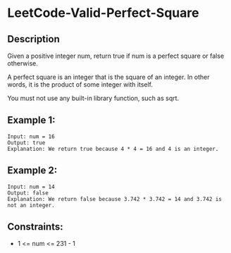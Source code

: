 # LeetCode-Valid-Perfect-Square

## Description 

Given a positive integer num, return true if num is a perfect square or false otherwise.

A perfect square is an integer that is the square of an integer. In other words, it is the product of some integer with itself.

You must not use any built-in library function, such as sqrt.


## Example 1:

```
Input: num = 16
Output: true
Explanation: We return true because 4 * 4 = 16 and 4 is an integer.

```
## Example 2:

```
Input: num = 14
Output: false
Explanation: We return false because 3.742 * 3.742 = 14 and 3.742 is not an integer.
```


## Constraints:

* 1 <= num <= 231 - 1
